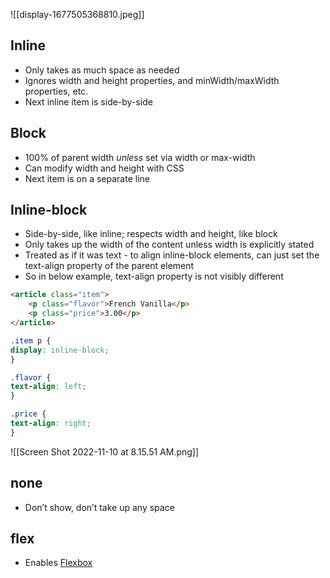 ![[display-1677505368810.jpeg]]

## Inline
-   Only takes as much space as needed
-   Ignores width and height properties, and minWidth/maxWidth properties, etc.
-   Next inline item is side-by-side

## Block
-   100% of parent width _unless_ set via width or max-width
-   Can modify width and height with CSS
-   Next item is on a separate line

## Inline-block
- Side-by-side, like inline; respects width and height, like block
- Only takes up the width of the content unless width is explicitly stated
- Treated as if it was text - to align inline-block elements, can just set the text-align property of the parent element
- So in below example, text-align property is not visibly different 
```html
<article class="item">
	<p class="flavor">French Vanilla</p>
	<p class="price">3.00</p>
</article>
```

```css
.item p {
display: inline-block;
}

.flavor {
text-align: left;
}

.price {
text-align: right;
}
```
![[Screen Shot 2022-11-10 at 8.15.51 AM.png]]

## none
- Don’t show, don’t take up any space

## flex
- Enables [Flexbox](flex-box)
